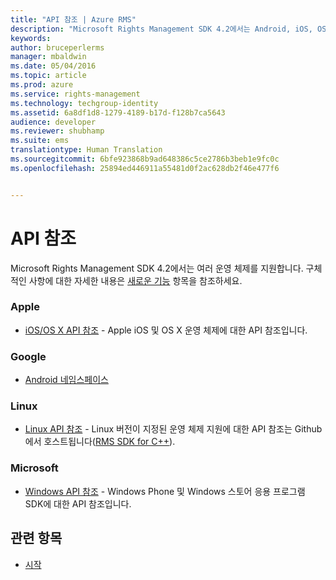 ```yaml
---
title: "API 참조 | Azure RMS"
description: "Microsoft Rights Management SDK 4.2에서는 Android, iOS, OS X, Linux, Windows Phone, Windows 스토어 등의 여러 운영 체제를 지원합니다."
keywords: 
author: bruceperlerms
manager: mbaldwin
ms.date: 05/04/2016
ms.topic: article
ms.prod: azure
ms.service: rights-management
ms.technology: techgroup-identity
ms.assetid: 6a8df1d8-1279-4189-b17d-f128b7ca5643
audience: developer
ms.reviewer: shubhamp
ms.suite: ems
translationtype: Human Translation
ms.sourcegitcommit: 6bfe923868b9ad648386c5ce2786b3beb1e9fc0c
ms.openlocfilehash: 25894ed446911a55481d0f2ac628db2f46e477f6


---
```


# API 참조

Microsoft Rights Management SDK 4.2에서는 여러 운영 체제를 지원합니다. 구체적인 사항에 대한 자세한 내용은 [새로운 기능](release-notes.md) 항목을 참조하세요.

### Apple
- [iOS/OS X API 참조](/rights-management/sdk/4.2/api/iOS/iOS) - Apple iOS 및 OS X 운영 체제에 대한 API 참조입니다.

### Google
- [Android 네임스페이스](android-namespaces.md)

### Linux
- [Linux API 참조](linux-c-api-reference.md) - Linux 버전이 지정된 운영 체제 지원에 대한 API 참조는 Github에서 호스트됩니다([RMS SDK for C++](http://azuread.github.io/rms-sdk-for-cpp/annotated.html)).

### Microsoft
- [Windows API 참조](/rights-management/sdk/4.2/api/winrt/Microsoft.RightsManagement) - Windows Phone 및 Windows 스토어 응용 프로그램 SDK에 대한 API 참조입니다.

## 관련 항목

* [시작](get-started.md)
 

 



<!--HONumber=Jun16_HO4-->


